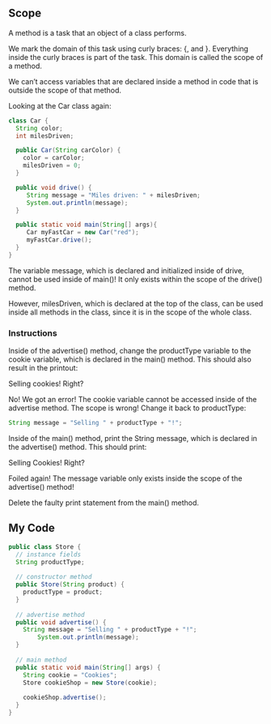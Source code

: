 ## Scope

A method is a task that an object of a class performs.

We mark the domain of this task using curly braces: {, and }. Everything inside the curly braces is part of the task. This domain is called the scope of a method.

We can’t access variables that are declared inside a method in code that is outside the scope of that method.

Looking at the Car class again:
```java
class Car {
  String color;
  int milesDriven;

  public Car(String carColor) {
    color = carColor;
    milesDriven = 0;         
  }

  public void drive() {
     String message = "Miles driven: " + milesDriven;
     System.out.println(message);
  }

  public static void main(String[] args){
     Car myFastCar = new Car("red");
     myFastCar.drive();
  }
}
```
The variable message, which is declared and initialized inside of drive, cannot be used inside of main()! It only exists within the scope of the drive() method.

However, milesDriven, which is declared at the top of the class, can be used inside all methods in the class, since it is in the scope of the whole class.

### Instructions

Inside of the advertise() method, change the productType variable to the cookie variable, which is declared in the main() method. This should also result in the printout:

Selling cookies!
Right?

No! We got an error! The cookie variable cannot be accessed inside of the advertise method. The scope is wrong! Change it back to productType:
```java
String message = "Selling " + productType + "!";
```
Inside of the main() method, print the String message, which is declared in the advertise() method. This should print:

Selling Cookies!
Right?

Foiled again! The message variable only exists inside the scope of the advertise() method!

Delete the faulty print statement from the main() method.

## My Code
```java
public class Store {
  // instance fields
  String productType;
  
  // constructor method
  public Store(String product) {
    productType = product;
  }
  
  // advertise method
  public void advertise() {
    String message = "Selling " + productType + "!";
		System.out.println(message);
  }
  
  // main method
  public static void main(String[] args) {
    String cookie = "Cookies";
    Store cookieShop = new Store(cookie);
   
    cookieShop.advertise();
  }
}
```

